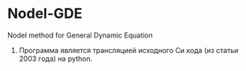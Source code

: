 # Nodel-GDE
Nodel method for General Dynamic Equation

1) Программа является трансляцией исходного Си кода (из статьи 2003 года) на python.
